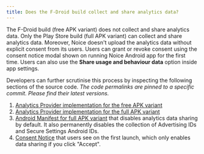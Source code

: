 ```yaml
---
title: Does the F-Droid build collect and share analytics data?
---
```


The F-Droid build (free APK variant) does not collect and share analytics data.
Only the Play Store build (full APK variant) can collect and share analytics
data. Moreover, Noice doesn't upload the analytics data without explicit consent
from its users. Users can grant or revoke consent using the consent notice modal
shown on running Noice Android app for the first time. Users can also use
the **Share usage and behaviour data** option inside app settings.

Developers can further scrutinise this process by inspecting the following
sections of the source code. _The code permalinks are pinned to a specific
commit. Please find their latest versions._

1. [Analytics Provider implementation for the free APK
   variant](https://github.com/ashutoshgngwr/noice/blob/c44e3250392fb6463deb6b76e577c6f1c9679d3d/app/src/main/java/com/github/ashutoshgngwr/noice/provider/AnalyticsProvider.kt#L55-L63)
2. [Analytics Provider implementation for the full APK
   variant](https://github.com/ashutoshgngwr/noice/blob/main/app/src/full/java/com/github/ashutoshgngwr/noice/provider/RealAnalyticsProvider.kt)
3. [Android Manifest for full APK
   variant](https://github.com/ashutoshgngwr/noice/blob/main/app/src/full/AndroidManifest.xml)
   that disables analytics data sharing by default. It also permanently disables
   the collection of Advertising IDs and Secure Settings Android IDs.
4. [Consent
   Notice](https://github.com/ashutoshgngwr/noice/blob/0b8ed7b0ef0c0de5068259dfee79f81f553a6f06/app/src/main/java/com/github/ashutoshgngwr/noice/activity/MainActivity.kt#L77-L102)
   that users see on the first launch, which only enables data sharing if you
   click "Accept".
